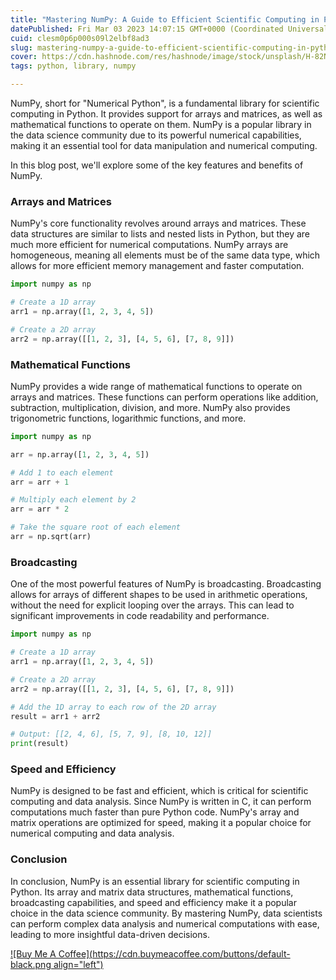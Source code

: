 ```yaml
---
title: "Mastering NumPy: A Guide to Efficient Scientific Computing in Python"
datePublished: Fri Mar 03 2023 14:07:15 GMT+0000 (Coordinated Universal Time)
cuid: clesm0p6p000s09l2elbf8ad3
slug: mastering-numpy-a-guide-to-efficient-scientific-computing-in-python
cover: https://cdn.hashnode.com/res/hashnode/image/stock/unsplash/H-82Nbe8m7o/upload/16e5c18800688ff8b2e4dfb372b7ee14.jpeg
tags: python, library, numpy

---
```


NumPy, short for "Numerical Python", is a fundamental library for scientific computing in Python. It provides support for arrays and matrices, as well as mathematical functions to operate on them. NumPy is a popular library in the data science community due to its powerful numerical capabilities, making it an essential tool for data manipulation and numerical computing.

In this blog post, we'll explore some of the key features and benefits of NumPy.

### **Arrays and Matrices**

NumPy's core functionality revolves around arrays and matrices. These data structures are similar to lists and nested lists in Python, but they are much more efficient for numerical computations. NumPy arrays are homogeneous, meaning all elements must be of the same data type, which allows for more efficient memory management and faster computation.

```python
import numpy as np

# Create a 1D array
arr1 = np.array([1, 2, 3, 4, 5])

# Create a 2D array
arr2 = np.array([[1, 2, 3], [4, 5, 6], [7, 8, 9]])
```

### **Mathematical Functions**

NumPy provides a wide range of mathematical functions to operate on arrays and matrices. These functions can perform operations like addition, subtraction, multiplication, division, and more. NumPy also provides trigonometric functions, logarithmic functions, and more.

```python
import numpy as np

arr = np.array([1, 2, 3, 4, 5])

# Add 1 to each element
arr = arr + 1

# Multiply each element by 2
arr = arr * 2

# Take the square root of each element
arr = np.sqrt(arr)
```

### **Broadcasting**

One of the most powerful features of NumPy is broadcasting. Broadcasting allows for arrays of different shapes to be used in arithmetic operations, without the need for explicit looping over the arrays. This can lead to significant improvements in code readability and performance.

```python
import numpy as np

# Create a 1D array
arr1 = np.array([1, 2, 3, 4, 5])

# Create a 2D array
arr2 = np.array([[1, 2, 3], [4, 5, 6], [7, 8, 9]])

# Add the 1D array to each row of the 2D array
result = arr1 + arr2

# Output: [[2, 4, 6], [5, 7, 9], [8, 10, 12]]
print(result)
```

### **Speed and Efficiency**

NumPy is designed to be fast and efficient, which is critical for scientific computing and data analysis. Since NumPy is written in C, it can perform computations much faster than pure Python code. NumPy's array and matrix operations are optimized for speed, making it a popular choice for numerical computing and data analysis.

### **Conclusion**

In conclusion, NumPy is an essential library for scientific computing in Python. Its array and matrix data structures, mathematical functions, broadcasting capabilities, and speed and efficiency make it a popular choice in the data science community. By mastering NumPy, data scientists can perform complex data analysis and numerical computations with ease, leading to more insightful data-driven decisions.

[![Buy Me A Coffee](https://cdn.buymeacoffee.com/buttons/default-black.png align="left")](https://www.buymeacoffee.com/yelk11)